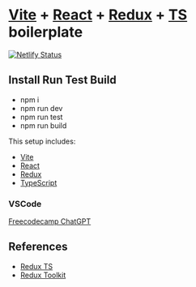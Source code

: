 # [Vite](https://vitejs.dev/) + [React](https://reactjs.org/) + [Redux](https://redux.js.org/) + [TS](https://www.typescriptlang.org/) boilerplate

[![Netlify
Status](https://api.netlify.com/api/v1/badges/9c95d444-98af-4449-b67f-8d63cbce2135/deploy-status)](https://app.netlify.com/sites/vite-react-redux-ts-boilerplate/deploys)

## Install Run Test Build
- npm i
- npm run dev
- npm run test
- npm run build

This setup includes:
* [Vite](https://vitejs.dev/)
* [React](https://reactjs.org/)
* [Redux](https://redux.js.org/)
* [TypeScript](https://www.typescriptlang.org/)

### VSCode 
[Freecodecamp ChatGPT](https://www.freecodecamp.org/news/install-chatgpt-in-vscode/)

## References
* [Redux TS](https://redux.js.org/usage/usage-with-typescript)
* [Redux Toolkit](https://redux-toolkit.js.org/introduction/getting-started)

